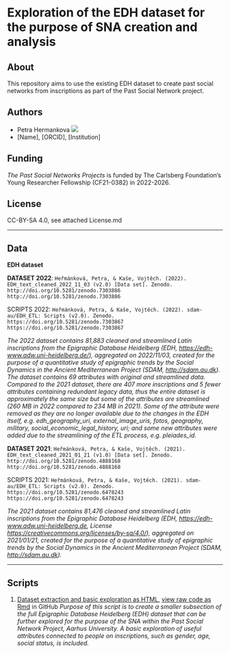 # Exploration of the EDH dataset for the purpose of SNA creation and analysis

## About
This repository aims to use the existing EDH dataset to create past social networks from inscriptions as part of the Past Social Network project.

## Authors
* Petra Hermankova [![](https://orcid.org/sites/default/files/images/orcid_16x16.png)](https://orcid.org/0000-0002-6349-0540)
* [Name], [ORCID], [Institution]

## Funding
*The Past Social Networks Projects* is funded by The Carlsberg Foundation’s Young Researcher Fellowship (CF21-0382) in 2022-2026. 

## License
CC-BY-SA 4.0, see attached License.md

---

## Data
**EDH dataset**

**DATASET 2022**: `Heřmánková, Petra, & Kaše, Vojtěch. (2022). EDH_text_cleaned_2022_11_03 (v2.0) [Data set]. Zenodo. http://doi.org/10.5281/zenodo.7303886 http://doi.org/10.5281/zenodo.7303886`

SCRIPTS 2022: `Heřmánková, Petra, & Kaše, Vojtěch. (2022). sdam-au/EDH_ETL: Scripts (v2.0). Zenodo. https://doi.org/10.5281/zenodo.7303867 https://doi.org/10.5281/zenodo.7303867`

_The 2022 dataset contains 81,883 cleaned and streamlined Latin inscriptions from the Epigraphic Database Heidelberg (EDH, https://edh-www.adw.uni-heidelberg.de/), aggregated on 2022/11/03, created for the purpose of a quantitative study of epigraphic trends by the Social Dynamics in the Ancient Mediterranean Project (SDAM, http://sdam.au.dk). The dataset contains 69 attributes with original and streamlined data. Compared to the 2021 dataset, there are 407 more inscriptions and 5 fewer attributes containing redundant legacy data, thus the entire dataset is approximately the same size but some of the attributes are streamlined (260 MB in 2022 compared to 234 MB in 2021). Some of the attribute were removed as they are no longer available due to the changes in the EDH itself, e.g. edh_geography_uri, external_image_uris, fotos, geography, military, social_economic_legal_history, uri; and some new attributes were added due to the streamlining of the ETL process, e.g. pleiades_id._

**DATASET 2021**: `Heřmánková, Petra, & Kaše, Vojtěch. (2021). EDH_text_cleaned_2021_01_21 (v1.0) [Data set]. Zenodo. http://doi.org/10.5281/zenodo.4888168 http://doi.org/10.5281/zenodo.4888168`

SCRIPTS 2021: `Heřmánková, Petra, & Kaše, Vojtěch. (2021). sdam-au/EDH_ETL: Scripts (v2.0). Zenodo. https://doi.org/10.5281/zenodo.6478243 https://doi.org/10.5281/zenodo.6478243`

_The 2021 dataset contains 81,476 cleaned and streamlined Latin inscriptions from the Epigraphic Database Heidelberg (EDH, https://edh-www.adw.uni-heidelberg.de, License https://creativecommons.org/licenses/by-sa/4.0/), aggregated on 2021/01/21, created for the purpose of a quantitative study of epigraphic trends by the Social Dynamics in the Ancient Mediterranean Project (SDAM, http://sdam.au.dk)._

---

## Scripts

1. [Dataset extraction and basic exploration as HTML](https://past-networks.github.io/EDH_sna/scripts/1_EDH_data_exploration.html), [view raw code as Rmd](https://github.com/past-networks/EDH_sna/blob/master/scripts/1_EDH_data_exploration.Rmd) in GitHub
  _Purpose of this script is to create a smaller subsection of the full Epigraphic Database Heidelberg (*EDH*) dataset that can be further explored for the purpose of the SNA within the *Past Social Network Project*, Aarhus University. A basic exploration of useful attributes connected to people on inscriptions, such as gender, age, social status, is included._




